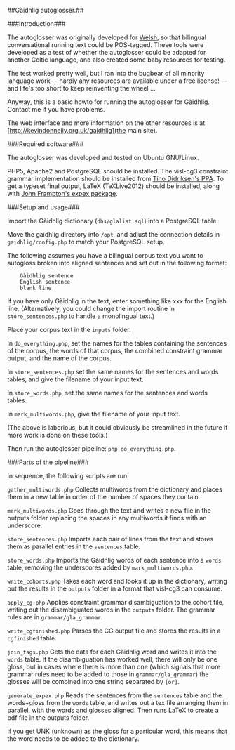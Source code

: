 
##Gàidhlig autoglosser.##

###Introduction###

The autoglosser was originally developed for [Welsh](http://bangortalk.org.uk), so that bilingual conversational running text could be POS-tagged.  These tools were developed as a test of whether the autoglosser could be adapted for another Celtic language, and also created some baby resources for testing.

The test worked pretty well, but I ran into the bugbear of all minority language work -- hardly any resources are available under a free license! -- and life's too short to keep reinventing the wheel ...

Anyway, this is a basic howto for running the autoglosser for Gàidhlig. Contact me if you have problems.

The web interface and more information on the other resources is at [http://kevindonnelly.org.uk/gaidhlig](the main site).

###Required software###

The autoglosser was developed and tested on Ubuntu GNU/Linux.

PHP5, Apache2 and PostgreSQL should be installed.
The visl-cg3 constraint grammar implementation should be installed from [Tino Didriksen's PPA](https://launchpad.net/~tinodidriksen/+archive/cg3).
To get a typeset final output, LaTeX (TeXLive2012) should be installed, along with [John Frampton's expex package](http://www.ctan.org/pkg/expex).

###Setup and usage###

Import the Gàidhlig dictionary (`dbs/glalist.sql`) into a PostgreSQL table.

Move the gaidhlig directory into `/opt`, and adjust the connection details in `gaidhlig/config.php` to match your PostgreSQL setup.

The following assumes you have a bilingual corpus text you want to autogloss broken into aligned sentences and set out in the following format:

```
    Gàidhlig sentence
    English sentence
    blank line
```
If you have only Gàidhlig in the text, enter something like xxx for the English line. (Alternatively, you could change the import routine in `store_sentences.php` to handle a monolingual text.)

Place your corpus text in the `inputs` folder.

In `do_everything.php`, set the names for the tables containing the sentences of the corpus, the words of that corpus, the combined constraint grammar output, and the name of the corpus.

In `store_sentences.php` set the same names for the sentences and words tables, and give the filename of your input text.

In `store_words.php`, set the same names for the sentences and words tables.

In `mark_multiwords.php`, give the filename of your input text.

(The above is laborious, but it could obviously be streamlined in the future if more work is done on these tools.)

Then run the autoglosser pipeline: `php do_everything.php`.

###Parts of the pipeline###

In sequence, the following scripts are run:

`gather_multiwords.php` Collects multiwords from the dictionary and places them in a new table in order of the number of spaces they contain.

`mark_multiwords.php` Goes through the text and writes a new file in the outputs folder replacing the spaces in any multiwords it finds with an underscore.

`store_sentences.php` Imports each pair of lines from the text and stores them as parallel entries in the `sentences` table.

`store_words.php` Imports the Gàidhlig words of each sentence into a `words` table, removing the underscores added by `mark_multiwords.php`.

`write_cohorts.php` Takes each word and looks it up in the dictionary, writing out the results in the `outputs` folder in a format that visl-cg3 can consume.

`apply_cg.php` Applies constraint grammar disambiguation to the cohort file, writing out the disambiguated words in the `outputs` folder.  The grammar rules are in `grammar/gla_grammar`.

`write_cgfinished.php` Parses the CG output file and stores the results in a `cgfinished` table.

`join_tags.php` Gets the data for each Gàidhlig word and writes it into the `words` table.  If the disambiguation has worked well, there will only be one gloss, but in cases where there is more than one (which signals that more grammar rules need to be added to those in `grammar/gla_grammar`) the glosses will be combined into one string separated by `[or]`.

`generate_expex.php` Reads the sentences from the `sentences` table and the words+gloss from the `words` table, and writes out a tex file arranging them in parallel, with the words and glosses aligned.  Then runs LaTeX to create a pdf file in the outputs folder.

If you get UNK (unknown) as the gloss for a particular word, this means that the word needs to be added to the dictionary.
